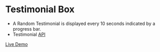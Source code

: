 # Testimonial Box

- A Random Testimonial is displayed every 10 seconds indicated by a progress bar.
- Testimonial <a href="https://testimonialapi.toolcarton.com/">API</a> 

<a href="https://rishi1011.github.io/testimonial-box">Live Demo</a>
